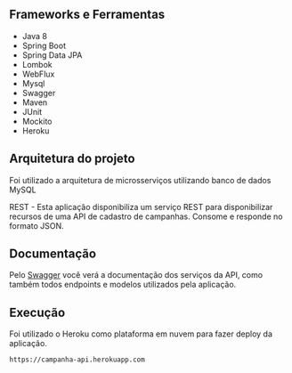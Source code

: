 ## Frameworks e Ferramentas

* Java 8
* Spring Boot
* Spring Data JPA
* Lombok
* WebFlux
* Mysql
* Swagger
* Maven
* JUnit
* Mockito
* Heroku

## Arquitetura do projeto

Foi utilizado a arquitetura de microsserviços utilizando banco de dados MySQL

REST - Esta aplicação disponibiliza um serviço REST para disponibilizar recursos de uma API de cadastro de campanhas. Consome e responde no formato JSON.

## Documentação

Pelo [Swagger](https://campanha-api.herokuapp.com/swagger-ui.html) você verá a documentação dos serviços da API, como também todos endpoints e modelos utilizados pela aplicação.

## Execução

Foi utilizado o Heroku como plataforma em nuvem para fazer deploy da aplicação. 
```campanha
https://campanha-api.herokuapp.com
```
